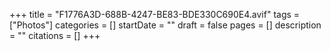 +++
title = "F1776A3D-688B-4247-BE83-BDE330C690E4.avif"
tags = ["Photos"]
categories = []
startDate = ""
draft = false
pages = []
description = ""
citations = []
+++
